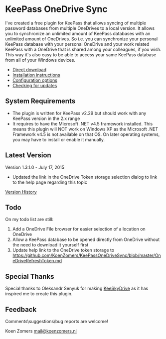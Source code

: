# KeePass OneDrive Sync

I've created a free plugin for KeePass that allows syncing of multiple password databases from multiple OneDrives to a local version. It allows you to synchronize an unlimited amount of KeePass databases with an unlimited amount of OneDrives. So i.e. you can synchronize your personal KeePass database with your personal OneDrive and your work related KeePass with a OneDrive that is shared among your colleagues, if you wish. This way it's also easy to be able to access your same KeePass database from all of your Windows devices.

- [Direct download](https://github.com/KoenZomers/KeePassOneDriveSync/raw/master/KeeOneDriveSync.plgx)
- [Installation instructions](./Installaton%20Instructions.md)
- [Configuration options](./Configuration.md)
- [Checking for updates](./UpdateCheck.md)

## System Requirements

- The plugin is written for KeePass v2.29 but should work with any KeePass version in the 2.x range
- It requires to have the Microsoft .NET v4.5 framework installed. This means this plugin will NOT work on Windows XP as the Microsoft .NET Framework v4.5 is not available on that OS. On later operating systems, you may have to install or enable it manually.

## Latest Version

Version 1.3.1.0 - July 17, 2015

- Updated the link in the OneDrive Token storage selection dialog to link to the help page regarding this topic

[Version History](./VersionHistory.md)

## Todo

On my todo list are still:

1. Add a OneDrive File browser for easier selection of a location on OneDrive 
2. Allow a KeePass database to be opened directly from OneDrive without the need to download it yourself first
3. Update help link to the OneDrive token storage to https://github.com/KoenZomers/KeePassOneDriveSync/blob/master/OneDriveRefreshToken.md

## Special Thanks

Special thanks to Oleksandr Senyuk for making [KeeSkyDrive](http://sourceforge.net/projects/keeskydrive/) as it has inspired me to create this plugin.

## Feedback

Comments\suggestions\bug reports are welcome!

Koen Zomers
mail@koenzomers.nl
